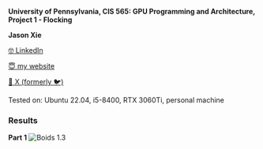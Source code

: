 **University of Pennsylvania, CIS 565: GPU Programming and Architecture,
Project 1 - Flocking**

**Jason Xie**

[🤓 LinkedIn](https://linkedin.com/in/jia-chun-xie)

[😇 my website](https://jchunx.dev)

[🥵 X (formerly 🐦)](https://x.com/codemonke_)

Tested on: Ubuntu 22.04, i5-8400, RTX 3060Ti, personal machine

### Results

**Part 1**
![Boids 1.3](images/boids13.gif)

